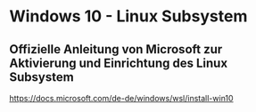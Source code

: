 # Windows 10 - Linux Subsystem

## Offizielle Anleitung von Microsoft zur Aktivierung und Einrichtung des Linux Subsystem

https://docs.microsoft.com/de-de/windows/wsl/install-win10